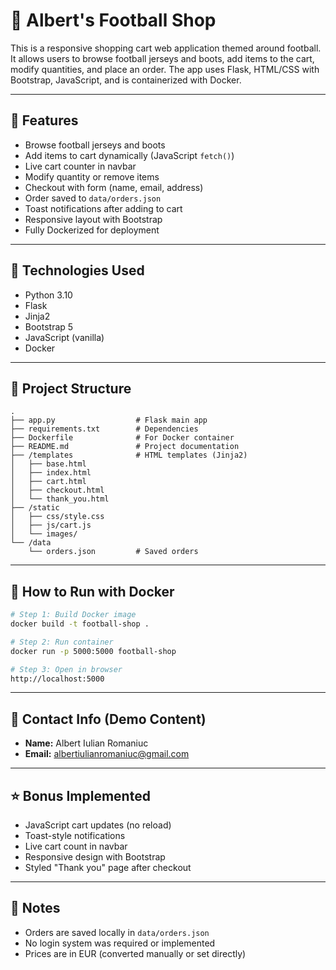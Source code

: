 # 🛒 Albert's Football Shop

This is a responsive shopping cart web application themed around football.
It allows users to browse football jerseys and boots, add items to the cart, modify quantities, and place an order. The app uses Flask, HTML/CSS with Bootstrap, JavaScript, and is containerized with Docker.

---

## 🚀 Features

* Browse football jerseys and boots
* Add items to cart dynamically (JavaScript `fetch()`)
* Live cart counter in navbar
* Modify quantity or remove items
* Checkout with form (name, email, address)
* Order saved to `data/orders.json`
* Toast notifications after adding to cart
* Responsive layout with Bootstrap
* Fully Dockerized for deployment

---

## 🧠 Technologies Used

* Python 3.10
* Flask
* Jinja2
* Bootstrap 5
* JavaScript (vanilla)
* Docker

---

## 📁 Project Structure

```
.
├── app.py                  # Flask main app
├── requirements.txt        # Dependencies
├── Dockerfile              # For Docker container
├── README.md               # Project documentation
├── /templates              # HTML templates (Jinja2)
│   ├── base.html
│   ├── index.html
│   ├── cart.html
│   ├── checkout.html
│   └── thank_you.html
├── /static
│   ├── css/style.css
│   ├── js/cart.js
│   └── images/
└── /data
    └── orders.json         # Saved orders
```

---

## 🐳 How to Run with Docker

```bash
# Step 1: Build Docker image
docker build -t football-shop .

# Step 2: Run container
docker run -p 5000:5000 football-shop

# Step 3: Open in browser
http://localhost:5000
```

---

## 📩 Contact Info (Demo Content)

* **Name:** Albert Iulian Romaniuc
* **Email:** [albertiulianromaniuc@gmail.com](mailto:albertiulianromaniuc@gmail.com)

---

## ⭐ Bonus Implemented

* JavaScript cart updates (no reload)
* Toast-style notifications
* Live cart count in navbar
* Responsive design with Bootstrap
* Styled "Thank you" page after checkout

---

## 📌 Notes

* Orders are saved locally in `data/orders.json`
* No login system was required or implemented
* Prices are in EUR (converted manually or set directly)

